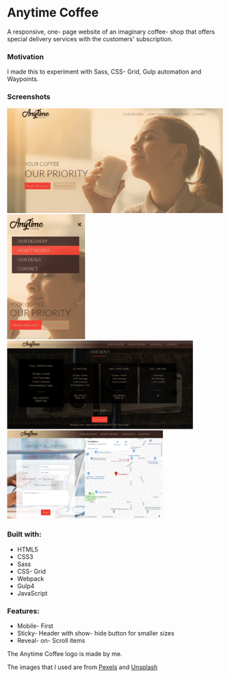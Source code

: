 # Anytime Coffee
A responsive, one- page website of an imaginary coffee- shop that offers special delivery services with the customers' subscription.

### Motivation
I made this to experiment with Sass, CSS- Grid, Gulp automation and Waypoints.

### Screenshots
<div>
  <img src="https://github.com/ir3n/Anytime-Coffee/blob/master/app/assets/images/Screenshots/Anytime-%20Home.jpg" width="600px" title="Anytime- Homepage" />
  <img src="https://github.com/ir3n/Anytime-Coffee/blob/master/app/assets/images/Screenshots/Anytime-%20Mobile.jpg" width="182px" title="Anytime- Mobile" />
  <img src="https://github.com/ir3n/Anytime-Coffee/blob/master/app/assets/images/Screenshots/Anytime-%20Deals.jpg" width="434px" title="Anytime- Deals" />
  <img src="https://github.com/ir3n/Anytime-Coffee/blob/master/app/assets/images/Screenshots/Anytime-%20Contact.jpg" width="364px" title="Anytime- Contact" />
</div>

### Built with:
- HTML5
- CSS3
- Sass
- CSS- Grid
- Webpack
- Gulp4
- JavaScript

### Features:
- Mobile- First
- Sticky- Header with show- hide button for smaller sizes
- Reveal- on- Scroll items


The Anytime Coffee logo is made by me.

The images that I used are from [Pexels](https://www.pexels.com/) and [Unsplash](https://unsplash.com/)





